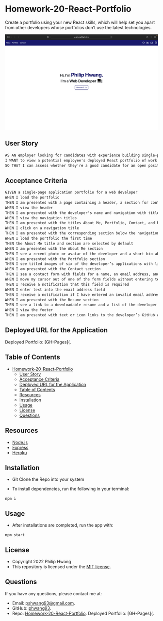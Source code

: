 # Homework-20-React-Portfolio

Create a portfolio using your new React skills, which will help set you apart from other developers whose portfolios don’t use the latest technologies. 

<p align = "center">
<img alt="preview" src="/src/components/assets/images/screenshot.png">
</p>

## User Story

```md
AS AN employer looking for candidates with experience building single-page applications
I WANT to view a potential employee's deployed React portfolio of work samples
SO THAT I can assess whether they're a good candidate for an open position
```
## Acceptance Criteria

```md
GIVEN a single-page application portfolio for a web developer
WHEN I load the portfolio
THEN I am presented with a page containing a header, a section for content, and a footer
WHEN I view the header
THEN I am presented with the developer's name and navigation with titles corresponding to different sections of the portfolio
WHEN I view the navigation titles
THEN I am presented with the titles About Me, Portfolio, Contact, and Resume, and the title corresponding to the current section is highlighted
WHEN I click on a navigation title
THEN I am presented with the corresponding section below the navigation without the page reloading and that title is highlighted
WHEN I load the portfolio the first time
THEN the About Me title and section are selected by default
WHEN I am presented with the About Me section
THEN I see a recent photo or avatar of the developer and a short bio about them
WHEN I am presented with the Portfolio section
THEN I see titled images of six of the developer’s applications with links to both the deployed applications and the corresponding GitHub repositories
WHEN I am presented with the Contact section
THEN I see a contact form with fields for a name, an email address, and a message
WHEN I move my cursor out of one of the form fields without entering text
THEN I receive a notification that this field is required
WHEN I enter text into the email address field
THEN I receive a notification if I have entered an invalid email address
WHEN I am presented with the Resume section
THEN I see a link to a downloadable resume and a list of the developer’s proficiencies
WHEN I view the footer
THEN I am presented with text or icon links to the developer’s GitHub and LinkedIn profiles, and their profile on a third platform (Stack Overflow, Twitter)
```
## Deployed URL for the Application 

Deployed Portfolio: [GH-Pages](.
## Table of Contents

- [Homework-20-React-Portfolio](#homework-20-react-portfolio)
  - [User Story](#user-story)
  - [Acceptance Criteria](#acceptance-criteria)
  - [Deployed URL for the Application](#deployed-url-for-the-application)
  - [Table of Contents](#table-of-contents)
  - [Resources](#resources)
  - [Installation](#installation)
  - [Usage](#usage)
  - [License](#license)
  - [Questions](#questions)

## Resources

* [Node.js](https://nodejs.org/)
* [Express](https://expressjs.com/)
* [Heroku](https://heroku.com)
## Installation

* Git Clone the Repo into your system

* To install dependencies, run the following in your terminal:
  
`npm i`
## Usage

* After installations are completed, run the app with: 
  
`npm start`

## License

* Copyright 2022 Philip Hwang
* This repository is licensed under the [MIT license](./LICENSE).

## Questions

If you have any questions, please contact me at: 
* Email: [pshwang93@gmail.com](mailto:pshwang93@gmail.com). 
* GitHub: [phwang93](https://github.com/phwang93).
* Repo: [Homework-20-React-Portfolio](https://github.com/phwang93/Homework-20-React-Portfolio).
Deployed Portfolio: [GH-Pages](.